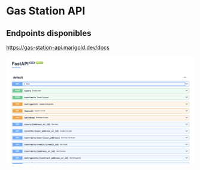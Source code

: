 # Gas Station API


## Endpoints disponibles

https://gas-station-api.marigold.dev/docs

![API](./assets/api.png)